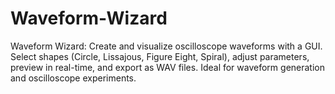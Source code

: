 # Waveform-Wizard
Waveform Wizard: Create and visualize oscilloscope waveforms with a GUI. Select shapes (Circle, Lissajous, Figure Eight, Spiral), adjust parameters, preview in real-time, and export as WAV files. Ideal for waveform generation and oscilloscope experiments.

